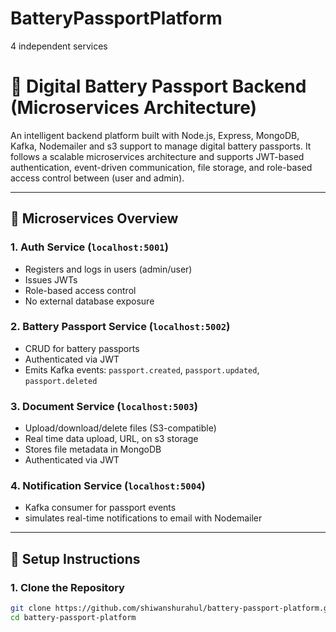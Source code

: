 # BatteryPassportPlatform
 4 independent services



 # 🔋 Digital Battery Passport Backend (Microservices Architecture)

An intelligent backend platform built with Node.js, Express, MongoDB, Kafka, Nodemailer and s3 support to manage digital battery passports. It follows a scalable microservices architecture and supports JWT-based authentication, event-driven communication, file storage, and role-based access control between (user and admin).

---

## 🧱 Microservices Overview

### 1. **Auth Service** (`localhost:5001`)
- Registers and logs in users (admin/user)
- Issues JWTs
- Role-based access control
- No external database exposure

### 2. **Battery Passport Service** (`localhost:5002`)
- CRUD for battery passports
- Authenticated via JWT
- Emits Kafka events: `passport.created`, `passport.updated`, `passport.deleted`

### 3. **Document Service** (`localhost:5003`)
- Upload/download/delete files (S3-compatible) 
- Real time data upload, URL, on s3 storage
- Stores file metadata in MongoDB
- Authenticated via JWT

### 4. **Notification Service** (`localhost:5004`)
- Kafka consumer for passport events
- simulates real-time notifications to email with Nodemailer

---

## 🚀 Setup Instructions

### 1. Clone the Repository
```bash
git clone https://github.com/shiwanshurahul/battery-passport-platform.git
cd battery-passport-platform

